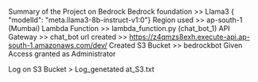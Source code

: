 
Summary of the Project on Bedrock
Bedrock foundation >> Llama3 { "modelId": "meta.llama3-8b-instruct-v1:0"}
Region used >> ap-south-1 (Mumbai)
Lambda Function >> lambda_function.py (chat_bot_1)
API Gateway >> chat_bot
url created >> https://z4qmzs8exh.execute-api.ap-south-1.amazonaws.com/dev/
Created S3 Bucket >> bedrockbot
Given Access granted as Administrator 

 
Log on S3 Bucket > Log_genetated at_S3.txt
